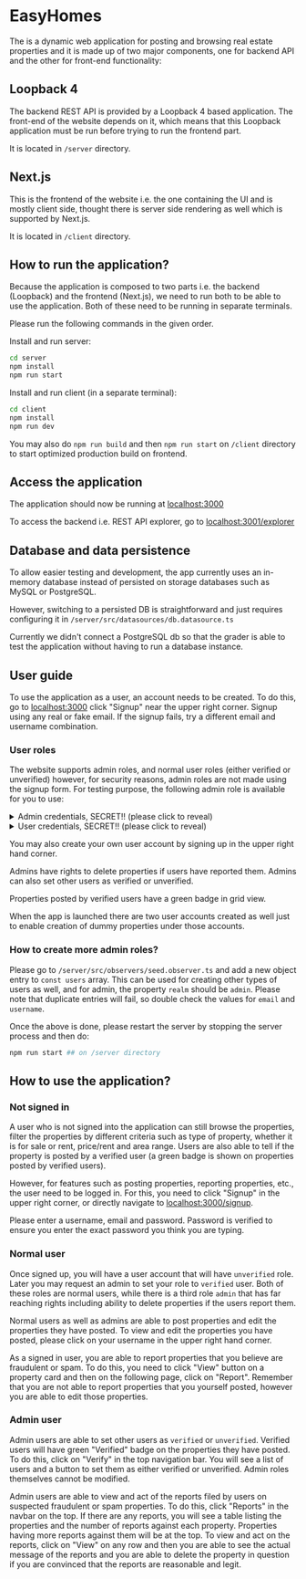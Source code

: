 # EasyHomes

The is a dynamic web application for posting and browsing real estate properties and it is made up of two major components, one for backend API and the other for front-end functionality:

## Loopback 4

The backend REST API is provided by a Loopback 4 based application. The front-end of the website depends on it, which means that this Loopback application must be run before trying to run the frontend part.

It is located in `/server` directory.

## Next.js

This is the frontend of the website i.e. the one containing the UI and is mostly client side, thought there is server side rendering as well which is supported by Next.js.

It is located in `/client` directory.

## How to run the application?

Because the application is composed to two parts i.e. the backend (Loopback) and the frontend (Next.js), we need to run both to be able to use the application. Both of these need to be running in separate terminals.

Please run the following commands in the given order.

Install and run server:

```bash
cd server
npm install
npm run start
```

Install and run client (in a separate terminal):

```bash
cd client
npm install
npm run dev
```

You may also do `npm run build` and then `npm run start` on `/client` directory to start optimized production build on frontend.

## Access the application

The application should now be running at [localhost:3000](http://localhost:3000)

To access the backend i.e. REST API explorer, go to [localhost:3001/explorer](http://localhost:3001/explorer)

## Database and data persistence

To allow easier testing and development, the app currently uses an in-memory database instead of persisted on storage databases such as MySQL or PostgreSQL.

However, switching to a persisted DB is straightforward and just requires configuring it in `/server/src/datasources/db.datasource.ts`

Currently we didn't connect a PostgreSQL db so that the grader is able to test the application without having to run a database instance.

## User guide

To use the application as a user, an account needs to be created. To do this, go to [localhost:3000](http://localhost:3000) click "Signup" near the upper right corner. Signup using any real or fake email. If the signup fails, try a different email and username combination.

### User roles

The website supports admin roles, and normal user roles (either verified or unverified) however, for security reasons, admin roles are not made using the signup form. For testing purpose, the following admin role is available for you to use:

<details>
  <summary>Admin credentials, SECRET!! (please click to reveal)</summary>

  ```JS
  {
      email: "admin1@example.com",
      password: "admin!234"
  }
  ```
</details>
<details>
  <summary>User credentials, SECRET!! (please click to reveal)</summary>

  ```JS
  [
    {
        email: "user1@example.com",
        password: "useruser"
    },
    {
        email: "user2@example.com",
        password: "useruser"
    }
  ]
  ```
</details>

You may also create your own user account by signing up in the upper right hand corner.

Admins have rights to delete properties if users have reported them. Admins can also set other users as verified or unverified.

Properties posted by verified users have a green badge in grid view.

When the app is launched there are two user accounts created as well just to enable creation of dummy properties under those accounts.


### How to create more admin roles?

Please go to `/server/src/observers/seed.observer.ts` and add a new object entry to `const users` array. This can be used for creating other types of users as well, and for admin, the property `realm` should be `admin`. Please note that duplicate entries will fail, so double check the values for `email` and `username`.

Once the above is done, please restart the server by stopping the server process and then do:

```bash
npm run start ## on /server directory
```

## How to use the application?

### Not signed in

A user who is not signed into the application can still browse the properties, filter the properties by different criteria such as type of property, whether it is for sale or rent, price/rent and area range. Users are also able to tell if the property is posted by a verified user (a green badge is shown on properties posted by verified users).

However, for features such as posting properties, reporting properties, etc., the user need to be logged in. For this, you need to click "Signup" in the upper right corner, or directly navigate to [localhost:3000/signup](http://localhost:3000/signup).

Please enter a username, email and password. Password is verified to ensure you enter the exact password you think you are typing.

### Normal user

Once signed up, you will have a user account that will have `unverified` role. Later you may request an admin to set your role to `verified` user. Both of these roles are normal users, while there is a third role `admin` that has far reaching rights including ability to delete properties if the users report them.

Normal users as well as admins are able to post properties and edit the properties they have posted. To view and edit the properties you have posted, please click on your username in the upper right hand corner.

As a signed in user, you are able to report properties that you believe are fraudulent or spam. To do this, you need to click "View" button on a property card and then on the following page, click on "Report". Remember that you are not able to report properties that you yourself posted, however you are able to edit those properties.

### Admin user

Admin users are able to set other users as `verified` or `unverified`. Verified users will have green "Verified" badge on the properties they have posted. To do this, click on "Verify" in the top navigation bar. You will see a list of users and a button to set them as either verified or unverified. Admin roles themselves cannot be modified.

Admin users are able to view and act of the reports filed by users on suspected fraudulent or spam properties. To do this, click "Reports" in the navbar on the top. If there are any reports, you will see a table listing the properties and the number of reports against each property. Properties having more reports against them will be at the top. To view and act on the reports, click on "View" on any row and then you are able to see the actual message of the reports and you are able to delete the property in question if you are convinced that the reports are reasonable and legit.
